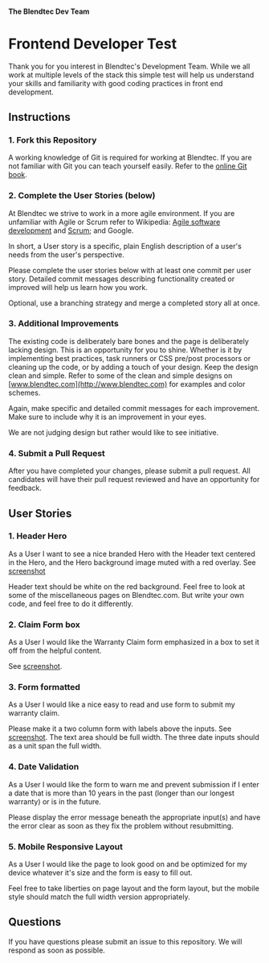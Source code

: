 #### The Blendtec Dev Team

# Frontend Developer Test

Thank you for you interest in Blendtec's Development Team. While we all work at multiple levels of the stack this simple test will help us understand your skills and familiarity with good coding practices in front end development.

## Instructions

### 1. Fork this Repository

A working knowledge of Git is required for working at Blendtec. If you are not familiar with Git you can teach yourself easily. Refer to the [online Git book](http://git-scm.com/book).

### 2. Complete the User Stories (below)

At Blendtec we strive to work in a more agile environment. If you are unfamiliar with Agile or Scrum refer to Wikipedia: [Agile software development](https://en.wikipedia.org/wiki/Agile_software_development) and [Scrum](https://en.wikipedia.org/wiki/Scrum_(software_development)); and Google.

In short, a User story is a specific, plain English description of a user's needs from the user's perspective.

Please complete the user stories below with at least one commit per user story. Detailed commit messages describing functionality created or improved will help us learn how you work.

Optional, use a branching strategy and merge a completed story all at once.

### 3. Additional Improvements

The existing code is deliberately bare bones and the page is deliberately lacking design. This is an opportunity for you to shine. Whether is it by implementing best practices, task runners or CSS pre/post processors or cleaning up the code, or by adding a touch of your design. Keep the design clean and simple. Refer to some of the clean and simple designs on [www.blendtec.com](http://www.blendtec.com) for examples and color schemes.

Again, make specific and detailed commit messages for each improvement. Make sure to include why it is an improvement in your eyes.

We are not judging design but rather would like to see initiative.

### 4. Submit a Pull Request

After you have completed your changes, please submit a pull request. All candidates will have their pull request reviewed and have an opportunity for feedback.

## User Stories

### 1. Header Hero

As a User I want to see a nice branded Hero with the Header text centered in the Hero, and the Hero background image muted with a red overlay. See [screenshot](screenshot-hero.png)

Header text should be white on the red background. Feel free to look at some of the miscellaneous pages on Blendtec.com. But write your own code, and feel free to do it differently.

### 2. Claim Form box

As a User I would like the Warranty Claim form emphasized in a box to set it off from the helpful content.

See [screenshot](screenshot-contentbox.png).

### 3. Form formatted

As a User I would like a nice easy to read and use form to submit my warranty claim.

Please make it a two column form with labels above the inputs. See [screenshot](screenshot-form.png). The text area should be full width. The three date inputs should as a unit span the full width.

### 4. Date Validation

As a User I would like the form to warn me and prevent submission if I enter a date that is more than 10 years in the past (longer than our longest warranty) or is in the future.

Please display the error message beneath the appropriate input(s) and have the error clear as soon as they fix the problem without resubmitting.

### 5. Mobile Responsive Layout

As a User I would like the page to look good on and be optimized for my device whatever it's size and the form is easy to fill out.

Feel free to take liberties on page layout and the form layout, but the mobile style should match the full width version appropriately.

## Questions

If you have questions please submit an issue to this repository. We will respond as soon as possible.

